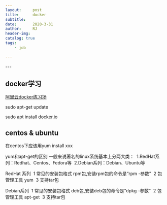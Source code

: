 ```yaml
---
layout:     post
title:      docker
subtitle:   
date:       2020-3-31
author:     RJ
header-img: 
catalog: true
tags:
    - job

---
```

<p id = "build"></p>
---

## docker学习

[阿里云docker练习场](https://tianchi.aliyun.com/competition/entrance/231759/tab/174)

sudo apt-get update

sudo apt install docker.io




## centos & ubuntu
在centos下应该用yum install xxx

yum和apt-get的区别
一般来说著名的linux系统基本上分两大类： 
1.RedHat系列：Redhat、Centos、Fedora等 
2.Debian系列：Debian、Ubuntu等 


RedHat 系列 
1 常见的安装包格式 rpm包,安装rpm包的命令是“rpm -参数” 
2 包管理工具 yum 
3 支持tar包 


Debian系列 
1 常见的安装包格式 deb包,安装deb包的命令是“dpkg -参数” 
2 包管理工具 apt-get 
3 支持tar包
